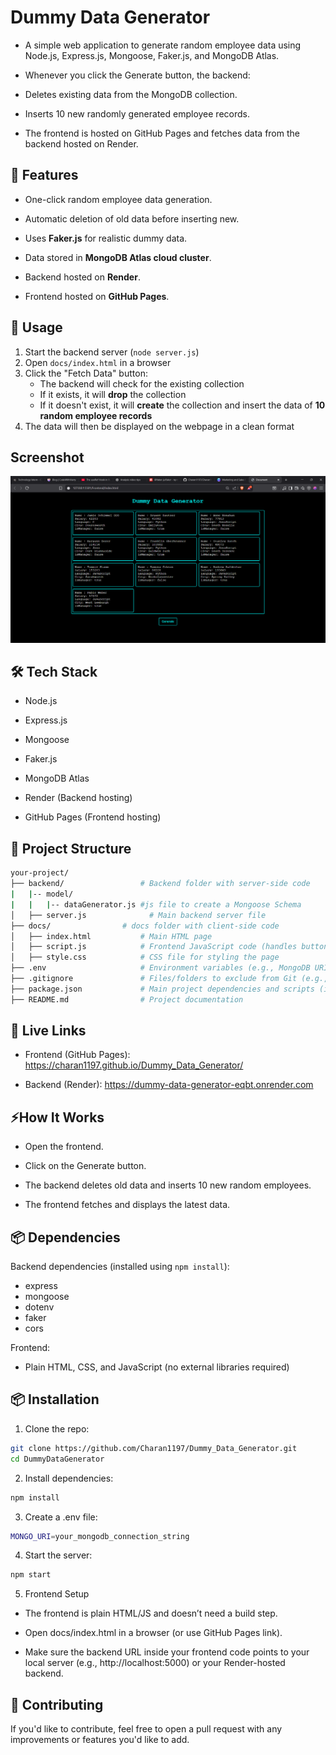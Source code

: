 # Dummy Data Generator

- A simple web application to generate random employee data using Node.js, Express.js, Mongoose, Faker.js, and MongoDB Atlas.

- Whenever you click the Generate button, the backend:

- Deletes existing data from the MongoDB collection.

- Inserts 10 new randomly generated employee records.

- The frontend is hosted on GitHub Pages and fetches data from the backend hosted on Render.

## 🚀 Features

- One-click random employee data generation.

- Automatic deletion of old data before inserting new.

- Uses **Faker.js** for realistic dummy data.

- Data stored in **MongoDB Atlas cloud cluster**.

- Backend hosted on **Render**.

- Frontend hosted on **GitHub Pages**.


## 📖 Usage

1. Start the backend server (`node server.js`)
2. Open `docs/index.html` in a browser
3. Click the "Fetch Data" button:
    - The backend will check for the existing collection
    - If it exists, it will **drop** the collection 
    - If it doesn't exist, it will **create** the collection and insert the data of **10 random employee records**
4. The data will then be displayed on the webpage in a clean format

## Screenshot
![ss](image.png)

## 🛠 Tech Stack
- Node.js

- Express.js

- Mongoose

- Faker.js

- MongoDB Atlas

- Render (Backend hosting)

- GitHub Pages (Frontend hosting)

## 📁 Project Structure
```bash
your-project/
├── backend/                 # Backend folder with server-side code 
|   |-- model/
|   |   |-- dataGenerator.js #js file to create a Mongoose Schema
│   ├── server.js              # Main backend server file
├── docs/                # docs folder with client-side code
│   ├── index.html           # Main HTML page
│   ├── script.js            # Frontend JavaScript code (handles button click, fetch data)
│   ├── style.css            # CSS file for styling the page
├── .env                     # Environment variables (e.g., MongoDB URI)
├── .gitignore               # Files/folders to exclude from Git (e.g., .env)
├── package.json             # Main project dependencies and scripts (if you have global ones)
├── README.md                # Project documentation
```

## 🔗 Live Links
- Frontend (GitHub Pages): https://charan1197.github.io/Dummy_Data_Generator/

- Backend (Render): https://dummy-data-generator-eqbt.onrender.com



## ⚡How It Works

- Open the frontend.

- Click on the Generate button.

- The backend deletes old data and inserts 10 new random employees.

- The frontend fetches and displays the latest data.

## 📦 Dependencies

Backend dependencies (installed using `npm install`):
- express
- mongoose
- dotenv
- faker
- cors

Frontend:
- Plain HTML, CSS, and JavaScript (no external libraries required)



## 📦 Installation

1. Clone the repo:
```bash
git clone https://github.com/Charan1197/Dummy_Data_Generator.git
cd DummyDataGenerator
```

2. Install dependencies:
```bash
npm install
```

3. Create a .env file:
```bash
MONGO_URI=your_mongodb_connection_string
```

4. Start the  server:
```bash
npm start
```

5. Frontend Setup

 - The frontend is plain HTML/JS and doesn’t need a build step.

- Open docs/index.html in a browser (or use GitHub Pages link).

- Make sure the backend URL inside your frontend code points to your local server (e.g., http://localhost:5000) or your Render-hosted backend.

## 🤝 Contributing

If you'd like to contribute, feel free to open a pull request with any improvements or features you'd like to add.